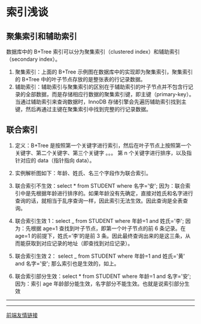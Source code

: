 # 索引浅谈

## 聚集索引和辅助索引

数据库中的 B+Tree 索引可以分为聚集索引（clustered index）和辅助索引（secondary index）。

1. 聚集索引：上面的 B+Tree 示例图在数据库中的实现即为聚集索引，聚集索引的 B+Tree 中的叶子节点存放的是整张表的行记录数据。
2. 辅助索引：辅助索引与聚集索引的区别在于辅助索引的叶子节点并不包含行记录的全部数据，而是存储相应行数据的聚集索引键，即主键（primary-key）。当通过辅助索引来查询数据时，InnoDB 存储引擎会先遍历辅助索引找到主键，然后再通过主键在聚集索引中找到完整的行记录数据。

## 联合索引

1. 定义：B+Tree 是按照第一个关键字进行索引，然后在叶子节点上按照第一个关键字、第二个关键字、第三个关键字 。。。 第 n 个关键字进行排序，以及指针对应的 data（指针指向 data）。

2. 实例解析图如下：年龄、姓氏、名三个字段作为联合索引。

3. 联合索引不生效：select \* from STUDENT where 名字='安';
   因为：联合索引中是先根据年龄进行排序的。如果年龄没有先确定，直接对姓氏和名字进行查询的话，就相当于乱序查询一样，因此索引无法生效。因此查询是全表查询。

4. 联合索引生效 1：select \_ from STUDENT where 年龄=1 and 姓氏='李';
   因为：先根据 age=1 查找到叶子节点，即第一个叶子节点的前 6 条记录。在 age=1 的前提下，姓氏=’李’的是前 3 条。因此最终查询出来的是这三条，从而能获取到对应记录的地址（即查找到对应记录）。

5. 联合索引生效 2： select \_ from STUDENT where 年龄=1 and 姓氏='黄' and 名字='安';
   那么索引也是生效的，如上。

6. 联合索引部分生效：select \* from STUDENT where 年龄=1 and 名字='安';
   因为：索引 age 年龄部分能生效，名字部分不能生效。也就是说索引部分生效

---

---

[前端友情链接](https://itxiaohao.github.io)
